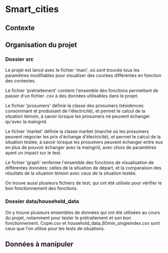 
# Smart_cities

## Contexte

## Organisation du projet
### Dossier src 
Le projet est lancé avec le fichier 'main', où sont trouvés tous les paramètres modifiables pour visualiser des courbes différentes en fonction des contextes.

Le fichier 'pretraitement' contient l'ensemble des fonctions permettant de passer d'un fichier .csv à des données utilisables dans le projet.

Le fichier 'prosumers' définie la classe des prosumers (résidences consommant et produisant de l'électricité), et permet le calcul de la situation témoin, à savoir lorsque les prosumers ne peuvent échanger qu'avec la maingrid.

Le fichier 'market' définie la classe market (marché où les prosumers peuvent négocier les prix d'échange d'électricité), et permet le calcul de la situation testée, à savoir lorsque les prosumers peuvent échanger entre eux en plus de pouvoir échanger avec la maingrid, avec choix de paramètres ayant un impact sur le test.

Le fichier 'graph' renferme l'ensemble des fonctions de visualisation de différentes données: celles de la situation de départ, et la comparaison des résultats de la situation témoin avec ceux de la situation testée.

On trouve aussi plusieurs fichiers de test, qui ont été utilisés pour vérifier le bon fonctionnement des fonctions.

### Dossier data/household_data
On y trouve plusieurs ensembles de données qui ont été utilisées au cours du projet, notamment pour tester le prétraitement et son bon fonctionnement.  Copie.csv et household_data_60min_singleindex.csv sont ceux que l'on utilise pour les tests de situations.

## Données à manipuler


